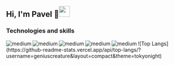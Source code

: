 ## Hi, I'm Pavel 🙂<img src="https://raw.githubusercontent.com/MartinHeinz/MartinHeinz/master/wave.gif" width="30px">

### Technologies and skills
<img align="left" alt="medium" src="https://img.shields.io/badge/Laravel-FF2D20?style=for-the-badge&logo=laravel&logoColor=white" />
<img align="left" alt="medium" src="https://img.shields.io/badge/PHP-777BB4?style=for-the-badge&logo=php&logoColor=white" />
<img align="left" alt="medium" src="https://img.shields.io/badge/JavaScript-323330?style=for-the-badge&logo=javascript&logoColor=F7DF1E" />
<img align="left" alt="medium" src="https://img.shields.io/badge/MySQL-005C84?style=for-the-badge&logo=mysql&logoColor=white" />
<img align="left" alt="medium" src="https://img.shields.io/badge/Docker-2CA5E0?style=for-the-badge&logo=docker&logoColor=white" />
![Top Langs](https://github-readme-stats.vercel.app/api/top-langs/?username=geniuscreature&layout=compact&theme=tokyonight)

<!--
**geniuscreature/geniuscreature** is a ✨ _special_ ✨ repository because its `README.md` (this file) appears on your GitHub profile.

Here are some ideas to get you started:

- 🔭 I’m currently working on ...
- 🌱 I’m currently learning ...
- 👯 I’m looking to collaborate on ...
- 🤔 I’m looking for help with ...
- 💬 Ask me about ...
- 📫 How to reach me: ...
- 😄 Pronouns: ...
- ⚡ Fun fact: ...
-->
